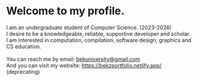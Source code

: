 # Welcome to my profile.
I am an undergraduate student of Computer Science. (2023-2026) <br>
I desire to be a knowledgeable, reliable, supportive developer and scholar. <br>
I am interested in computation, compilation, software design, graphics and CS education.<br>
<br>
You can reach me by email: bekuniversity@gmail.com <br>
And you can visit my website: https://bekzportfolio.netlify.app/ (deprecating)
<!--
**bek000han/bek000han** is a ✨ _special_ ✨ repository because its `README.md` (this file) appears on your GitHub profile.

Here are some ideas to get you started:

- 🔭 I’m currently working on ...
- 🌱 I’m currently learning ...
- 👯 I’m looking to collaborate on ...
- 🤔 I’m looking for help with ...
- 💬 Ask me about ...
- 📫 How to reach me: ...
- 😄 Pronouns: ...
- ⚡ Fun fact: ...
-->
